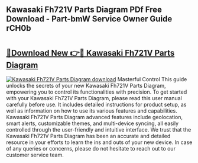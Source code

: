 ## Kawasaki Fh721V Parts Diagram PDf Free Download - Part-bmW Service Owner Guide rCH0b

# <h2><a href="http://dfor51.blite.top/?on=Kawasaki+Fh721V+Parts+Diagram">🔗Download New 👉🔴 Kawasaki Fh721V Parts Diagram</a></h2>

[![Kawasaki Fh721V Parts Diagram download](https://i.imgur.com/lujVjoI.png)](http://dfor51.blite.top/?on=Kawasaki+Fh721V+Parts+Diagram)
Masterful Control This guide unlocks the secrets of your new Kawasaki Fh721V Parts Diagram, empowering you to control its functionalities with precision. To get started with your Kawasaki Fh721V Parts Diagram, please read this user manual carefully before use. It includes detailed instructions for product setup, as well as information on how to use its various features and capabilities. Kawasaki Fh721V Parts Diagram advanced features include geolocation, smart alerts, customizable themes, and multi-device syncing, all easily controlled through the user-friendly and intuitive interface. We trust that the Kawasaki Fh721V Parts Diagram has been an accurate and detailed resource in your efforts to learn the ins and outs of your new device. In case of any queries or concerns, please do not hesitate to reach out to our customer service team.
